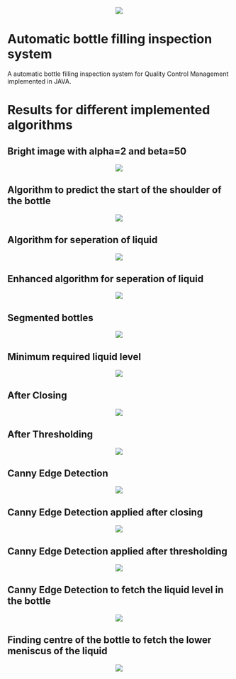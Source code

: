 <p align="center">
<img src="https://github.com/adeepak7/Bottle-Filling-Inspection-System-using-Digital-Image-Processing/blob/master/Project%20Images%20and%20Stuff/contrast.jpg">
</p>

# Automatic bottle filling inspection system
A automatic bottle filling inspection system for Quality Control Management implemented in JAVA.

# Results for different implemented algorithms

  ## Bright image with alpha=2 and beta=50
    
   <p align="center">
   <img src="https://github.com/adeepak7/Bottle-Filling-Inspection-System-using-Digital-Image-Processing/blob/master/Project%20Images%20and%20Stuff/brightWithAlpha2Beta50.jpg">
   </p>

  ## Algorithm to predict the start of the shoulder of the bottle
    
   <p align="center">
   <img src="https://github.com/adeepak7/Bottle-Filling-Inspection-System-using-Digital-Image-Processing/blob/master/Project%20Images%20and%20Stuff/StartOfShoulder.jpg">
   </p>
   
  ## Algorithm for seperation of liquid
    
   <p align="center">
   <img src="https://github.com/adeepak7/Bottle-Filling-Inspection-System-using-Digital-Image-Processing/blob/master/Project%20Images%20and%20Stuff/SeperationOfLiquid.jpg">
   </p>
  
  ## Enhanced algorithm for seperation of liquid
    
   <p align="center">
   <img src="https://github.com/adeepak7/Bottle-Filling-Inspection-System-using-Digital-Image-Processing/blob/master/Project%20Images%20and%20Stuff/ClearSeperationOfLiquid.jpg">
   </p>

  ## Segmented bottles
    
   <p align="center">
   <img src="https://github.com/adeepak7/Bottle-Filling-Inspection-System-using-Digital-Image-Processing/blob/master/Project%20Images%20and%20Stuff/Segmented.jpg">
   </p>
   
  ## Minimum required liquid level
    
   <p align="center">
   <img src="https://github.com/adeepak7/Bottle-Filling-Inspection-System-using-Digital-Image-Processing/blob/master/Project%20Images%20and%20Stuff/RequiredMinimumLevel.jpg">
   </p>
   
  ## After Closing
    
   <p align="center">
   <img src="https://github.com/adeepak7/Bottle-Filling-Inspection-System-using-Digital-Image-Processing/blob/master/Project%20Images%20and%20Stuff/AfterClosing.jpg">
   </p>

  ## After Thresholding
    
   <p align="center">
   <img src="https://github.com/adeepak7/Bottle-Filling-Inspection-System-using-Digital-Image-Processing/blob/master/Project%20Images%20and%20Stuff/AfterThresholding.jpg">
   </p>
  
  ## Canny Edge Detection
    
   <p align="center">
   <img src="https://github.com/adeepak7/Bottle-Filling-Inspection-System-using-Digital-Image-Processing/blob/master/Project%20Images%20and%20Stuff/today.jpg">
   </p>

  ## Canny Edge Detection applied after closing
    
   <p align="center">
   <img src="https://github.com/adeepak7/Bottle-Filling-Inspection-System-using-Digital-Image-Processing/blob/master/Project%20Images%20and%20Stuff/CannyAfterClosing.jpg">
   </p>

  ## Canny Edge Detection applied after thresholding
    
   <p align="center">
   <img src="https://github.com/adeepak7/Bottle-Filling-Inspection-System-using-Digital-Image-Processing/blob/master/Project%20Images%20and%20Stuff/CannyAfterThreshold.jpg">
   </p>

  ## Canny Edge Detection to fetch the liquid level in the bottle
    
   <p align="center">
   <img src="https://github.com/adeepak7/Bottle-Filling-Inspection-System-using-Digital-Image-Processing/blob/master/Project%20Images%20and%20Stuff/CannyForLiquidLevel.jpg">
   </p>
  
  ## Finding centre of the bottle to fetch the lower meniscus of the liquid
    
   <p align="center">
   <img src="https://github.com/adeepak7/Bottle-Filling-Inspection-System-using-Digital-Image-Processing/blob/master/Project%20Images%20and%20Stuff/FindCentreOfBottlesVerticallyWithLiquidLevel.jpg">
   </p>
 
 
  
 
  

 
